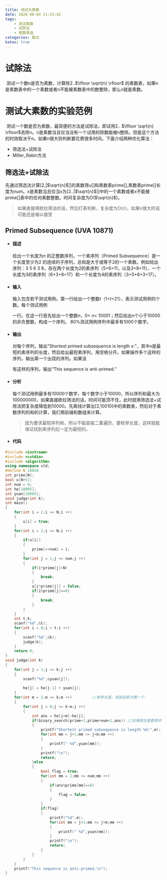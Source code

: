 ```yaml
---
title: 测试大素数
date: 2020-08-04 21:53:42
tags: 
	- 测试素数
	- 试除法
	- 素数筛选
categories: 数论
katex: true
---
```

# 试除法

​	测试一个数n是否为素数，计算除2..$\lfloor \sqrt{n} \rfloor$ 的素数表，如果n是素数表中的一个素数或者n不能被素数表中的数整除，那么n就是素数。



# 测试大素数的实验范例

​	测试一个数是否为素数，最简便的方法是试除法，即试用2.. $\lfloor \sqrt{n} \rfloor$去除n。n是素数当且仅当没有一个试用的除数能被n整除。但是这个方法的时效取决于n。如果n很大则判断要花费很多时间。下面介绍两种优化算法：

* 筛选法+试除法
* Miller_Rabin方法

## 筛选法+试除法

   先通过筛选法计算[2,|$\sqrt{n}$|]的素数筛u[]和素数表prime[],素数表prime[]长度为num。x是素数当且仅当x为[2..|$\sqrt{n}$|]中的一个素数或者x不能被prime[]表中的任何素数整数。时间复杂度为O($\sqrt{n}$)。

> 如果直接用欧拉筛法的话，然后打表判断，复杂度为O(n)，如果n很大的话可能还是难以接受

## Primed Subsequence (UVA 10871)

* #### 描述
   给出一个长度为*n* 的正整数序列，一个素序列（Primed Subsequence）是一个长度至少为2 的连续的子序列，总和是大于或等于2的一个素数。例如给出序列：3 5 6 3 8，存在两个长度为2的素序列（5+6=11，以及3+8=11）、一个长度为3的素序列（6+3+8=17）和一个长度为4的素序列（3+5+6+3=17）。
   
* #### 输入

   输入包含若干测试用例。第一行给出一个整数*t*（1<*t*<21），表示测试用例的个数。每个测试用例

   一行。在这一行首先给出一个整数*n*，0< *n*< 10001；然后给出*n*个小于10000的非负整数，构成一个序列。 80%测试用例序列中最多有1000个数字。

* #### 输出

  对每个序列，输出“Shortest primed subsequence is length *x*:”，其中*x*是最短的素序列的长度，然后给出最短素序列，用空格分开。如果操作多个这样的序列，输出第一个出现的序列。如果没

  有这样的序列，输出“This sequence is anti\-primed.”

* #### 分析

  每个测试用例最多有10000个数字，每个数字小于10000，所以序列和最大为100000000，如果直接欧拉筛法的话，时间可能顶不住，此时就用筛选法+试除法把复杂度降低到10000。先离线计算出[2,10010]中的素数表，然后对于素数序列的和的计算，我们用前缀和数组来计算。

  > 因为要求最短序列和，所以不能直接二重遍历，要枚举长度，这样就能保证找到素序列后一定为最短的。

* #### 代码

```cpp
#include <iostream>
#include <cstdio>
#include <algorithm>
using namespace std;
#define N 10010
int prime[N];
bool u[N+5];
int num = 0;
int he[10005];
int yuan[10005];
void judge(int k);
int main()
{
    for(int i = 2;i <= N;i ++)
    {
        u[i] = true;
    }
    for(int i = 2;i <= N;i ++)
    {
        if(u[i])
        {
            prime[++num] = i;
        }
        for(int j = 1;j <= num;j ++)
        {
            if(i*prime[j]>N)
            {
                break;
            }
            u[i*prime[j]] = false;
            if(i%prime[j]==0)
            {
                break;
            }
        }
    }
    int t,k;
    scanf("%d",&t);
    for(int i = 0;i < t;i ++)
    {
        scanf("%d",&k);
        judge(k);
    }
    return 0;
}
void judge(int k)
{
    for(int j = 1;j <= k;j ++)
    {
        scanf("%d",&yuan[j]);
        
        he[j] = he[j-1] + yuan[j];
    }
    for(int m = 2;m <= k;m ++)         //枚举长度，找到后即为第一个
    {
        for(int j = 0;j <= k-m;j ++)
        {
            int ans = he[j+m]-he[j];
            if(binary_search(prime+1,prime+num+1,ans)) //如果就在素数表中，则输出
            {
				printf("Shortest primed subsequence is length %d:",m);
                for(int mm = j+1;mm <= j+m;mm ++)
                {
                    printf(" %d",yuan[mm]);
                }
                printf("\n");
                return;
            }else
            {
                bool flag = true;
                for(int mm = 1;mm <= num;mm ++)
                {
                    if(ans%prime[mm]==0)
                    {
                        flag = false;
                    }
                }
                if(flag)
                {
                    printf("%d",m);
                    for(int mm = j+1;mm <= j+m;mm ++)
                    {
                        printf(" %d",yuan[mm]);
                    }
                    printf("\n");
                	return;
                }
            }
        }
    }
    printf("This sequence is anti-primed.\n");
}
```



